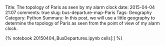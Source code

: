 Title: The topology of Paris as seen by my alarm clock
date: 2015-04-04 21:07
comments: true
slug: bus-departure-map-Paris
Tags: Geography
Category: Python
Summary: In this post, we will use a little geography to determine the topology of Paris as seen from the point of view of my alarm clock. 

{% notebook 20150404_BusDepartures.ipynb cells[:] %}
